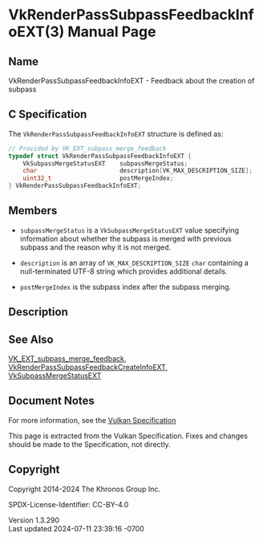 # VkRenderPassSubpassFeedbackInfoEXT(3) Manual Page

## Name

VkRenderPassSubpassFeedbackInfoEXT - Feedback about the creation of
subpass



## <a href="#_c_specification" class="anchor"></a>C Specification

The `VkRenderPassSubpassFeedbackInfoEXT` structure is defined as:

``` c
// Provided by VK_EXT_subpass_merge_feedback
typedef struct VkRenderPassSubpassFeedbackInfoEXT {
    VkSubpassMergeStatusEXT    subpassMergeStatus;
    char                       description[VK_MAX_DESCRIPTION_SIZE];
    uint32_t                   postMergeIndex;
} VkRenderPassSubpassFeedbackInfoEXT;
```

## <a href="#_members" class="anchor"></a>Members

- `subpassMergeStatus` is a `VkSubpassMergeStatusEXT` value specifying
  information about whether the subpass is merged with previous subpass
  and the reason why it is not merged.

- `description` is an array of `VK_MAX_DESCRIPTION_SIZE` `char`
  containing a null-terminated UTF-8 string which provides additional
  details.

- `postMergeIndex` is the subpass index after the subpass merging.

## <a href="#_description" class="anchor"></a>Description

## <a href="#_see_also" class="anchor"></a>See Also

[VK_EXT_subpass_merge_feedback](https://registry.khronos.org/vulkan/specs/1.3-extensions/man/html/VK_EXT_subpass_merge_feedback.html),
[VkRenderPassSubpassFeedbackCreateInfoEXT](https://registry.khronos.org/vulkan/specs/1.3-extensions/man/html/VkRenderPassSubpassFeedbackCreateInfoEXT.html),
[VkSubpassMergeStatusEXT](https://registry.khronos.org/vulkan/specs/1.3-extensions/man/html/VkSubpassMergeStatusEXT.html)

## <a href="#_document_notes" class="anchor"></a>Document Notes

For more information, see the <a
href="https://registry.khronos.org/vulkan/specs/1.3-extensions/html/vkspec.html#VkRenderPassSubpassFeedbackInfoEXT"
target="_blank" rel="noopener">Vulkan Specification</a>

This page is extracted from the Vulkan Specification. Fixes and changes
should be made to the Specification, not directly.

## <a href="#_copyright" class="anchor"></a>Copyright

Copyright 2014-2024 The Khronos Group Inc.

SPDX-License-Identifier: CC-BY-4.0

Version 1.3.290  
Last updated 2024-07-11 23:39:16 -0700
